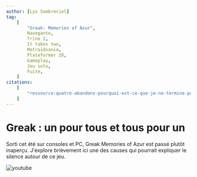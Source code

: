 ```yaml
---
author: [Lys Sombreciel]
tag:
    [
        "Greak: Memories of Azur",
        Navegante,
        Trine 2,
        It takes two,
        Metroidvania,
        Plateformer 2D,
        Gameplay,
        Jeu solo,
        Fuite,
    ]
citations:
    [
        "ressource:quatre-abandons-pourquoi-est-ce-que-je-ne-termine-pas-certains-jeux",
    ]
---
```


# Greak : un pour tous et tous pour un

Sorti cet été sur consoles et PC, Greak Memories of Azur est passé plutôt inaperçu. J'explore brièvement ici une des causes qui pourrait expliquer le silence autour de ce jeu.

![youtube](https://www.youtube.com/watch?v=G3692uTdzFc)
